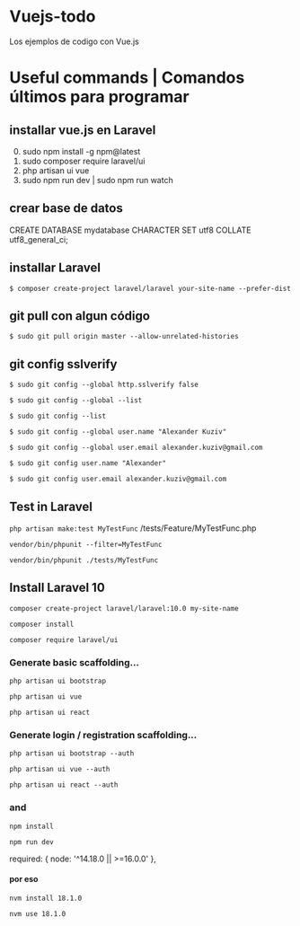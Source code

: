 # Vuejs-todo
Los ejemplos de codigo con Vue.js 

# Useful commands | Comandos últimos para programar

## installar vue.js en Laravel 
 0. sudo npm install -g npm@latest
 1. sudo composer require laravel/ui
 2. php artisan ui vue
 3. sudo npm run dev | sudo npm run watch 

## crear base de datos
CREATE DATABASE mydatabase CHARACTER SET utf8 COLLATE utf8_general_ci;

## installar Laravel 
`$ composer create-project laravel/laravel your-site-name --prefer-dist`

## git pull con algun código
`$ sudo git pull origin master --allow-unrelated-histories`

## git config sslverify
`$ sudo git config --global http.sslverify false`

`$ sudo git config --global --list` 

`$ sudo git config --list`

`$ sudo git config --global user.name "Alexander Kuziv"`

`$ sudo git config --global user.email alexander.kuziv@gmail.com`

`$ sudo git config user.name "Alexander"`

`$ sudo git config user.email alexander.kuziv@gmail.com`

## Test in Laravel 

`php artisan make:test MyTestFunc` 
/tests/Feature/MyTestFunc.php 

`vendor/bin/phpunit --filter=MyTestFunc`

`vendor/bin/phpunit ./tests/MyTestFunc`

## Install Laravel 10 

`composer create-project laravel/laravel:10.0 my-site-name`

`composer install`

`composer require laravel/ui`

### Generate basic scaffolding...

`php artisan ui bootstrap`

`php artisan ui vue`

`php artisan ui react`

### Generate login / registration scaffolding...

`php artisan ui bootstrap --auth`

`php artisan ui vue --auth`

`php artisan ui react --auth`

### and 

`npm install`

`npm run dev`

required: { node: '^14.18.0 || >=16.0.0' },

#### por eso  

`nvm install 18.1.0`

`nvm use 18.1.0`





